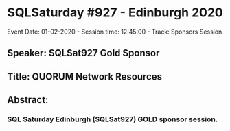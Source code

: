 # SQLSaturday #927 - Edinburgh 2020
Event Date: 01-02-2020 - Session time: 12:45:00 - Track: Sponsors Session
## Speaker: SQLSat927 Gold Sponsor
## Title: QUORUM Network Resources
## Abstract:
### SQL Saturday Edinburgh (SQLSat927) GOLD sponsor session.
